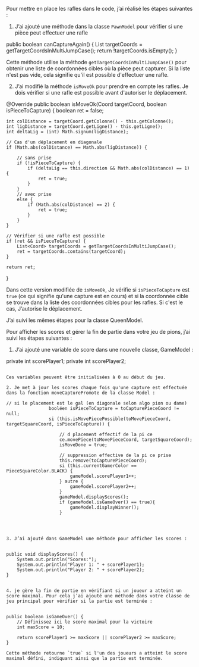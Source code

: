 Pour mettre en place les rafles dans le code, j’ai réalisé les étapes suivantes :

1. J’ai ajouté une méthode dans la classe `PawnModel` pour vérifier si une pièce peut effectuer une rafle


public boolean canCaptureAgain() {
    List<Coord> targetCoords = getTargetCoordsInMultiJumpCase();
    return !targetCoords.isEmpty();
}


Cette méthode utilise la méthode `getTargetCoordsInMultiJumpCase()` pour obtenir une liste de coordonnées cibles où la pièce peut capturer. Si la liste n'est pas vide, cela signifie qu'il est possible d'effectuer une rafle.

2. J’ai modifié la méthode `isMoveOk` pour prendre en compte les rafles. Je dois vérifier si une rafle est possible avant d'autoriser le déplacement. 


@Override
public boolean isMoveOk(Coord targetCoord, boolean isPieceToCapture) {
    boolean ret = false;

    int colDistance = targetCoord.getColonne() - this.getColonne();
    int ligDistance = targetCoord.getLigne() - this.getLigne();
    int deltaLig = (int) Math.signum(ligDistance);

    // Cas d'un déplacement en diagonale
    if (Math.abs(colDistance) == Math.abs(ligDistance)) {

        // sans prise
        if (!isPieceToCapture) {
            if (deltaLig == this.direction && Math.abs(colDistance) == 1) {
                ret = true;
            }
        }
        // avec prise
        else {
            if (Math.abs(colDistance) == 2) {
                ret = true;
            }
        }
    }

    // Vérifier si une rafle est possible
    if (ret && isPieceToCapture) {
        List<Coord> targetCoords = getTargetCoordsInMultiJumpCase();
        ret = targetCoords.contains(targetCoord);
    }

    return ret;
}


Dans cette version modifiée de `isMoveOk`, Je vérifie si `isPieceToCapture` est `true` (ce qui signifie qu'une capture est en cours) et si la coordonnée cible se trouve dans la liste des coordonnées cibles pour les rafles. Si c'est le cas, J’autorise le déplacement.

J’ai suivi les mêmes étapes pour la classe QueenModel.




Pour afficher les scores et gérer la fin de partie dans votre jeu de pions, j’ai suivi les étapes suivantes :

1. J’ai ajouté une variable de score dans une nouvelle classe, GameModel :

private int scorePlayer1;
private int scorePlayer2;
```

Ces variables peuvent être initialisées à 0 au début du jeu.

2. Je met à jour les scores chaque fois qu'une capture est effectuée dans la fonction moveCapturePromote de la classe Model :

// si le placement est le gal (en diagonale selon algo pion ou dame)
				booléen isPieceToCapture = toCapturePieceCoord != null;
				si (this.isMovePiecePossible(toMovePieceCoord, targetSquareCoord, isPieceToCapture)) {

					// d placement effectif de la pi ce
					ce.movePiece(toMovePieceCoord, targetSquareCoord);
					isMoveDone = true;

					// suppression effective de la pi ce prise 
					this.remove(toCapturePieceCoord);
					si (this.currentGamerColor == PieceSquareColor.BLACK) {
						gameModel.scorePlayer1++;
					} autre {
						gameModel.scorePlayer2++;
					}
					gameModel.displayScores();
					if (gameModel.isGameOver() == true){
						gameModel.displayWinner();
					}
					



3. J’ai ajouté dans GameModel une méthode pour afficher les scores :


public void displayScores() {
    System.out.println("Scores:");
    System.out.println("Player 1: " + scorePlayer1);
    System.out.println("Player 2: " + scorePlayer2);
}


4. je gère la fin de partie en vérifiant si un joueur a atteint un score maximal. Pour cela j’ai ajouté une méthode dans votre classe de jeu principal pour vérifier si la partie est terminée :


public boolean isGameOver() {
    // Définissez ici le score maximal pour la victoire
    int maxScore = 10;
    
    return scorePlayer1 >= maxScore || scorePlayer2 >= maxScore;
}

Cette méthode retourne `true` si l'un des joueurs a atteint le score maximal défini, indiquant ainsi que la partie est terminée.

